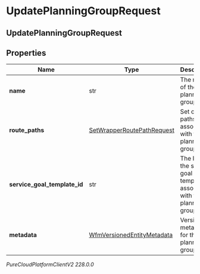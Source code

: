 # UpdatePlanningGroupRequest

## UpdatePlanningGroupRequest

## Properties

|Name | Type | Description | Notes|
|------------ | ------------- | ------------- | -------------|
| **name** | str | The name of the planning group | [optional] |
| **route_paths** | [SetWrapperRoutePathRequest](SetWrapperRoutePathRequest) | Set of route paths to associate with the planning group | [optional] |
| **service_goal_template_id** | str | The ID of the service goal template to associate with this planning group | [optional] |
| **metadata** | [WfmVersionedEntityMetadata](WfmVersionedEntityMetadata) | Version metadata for the planning group | |



_PureCloudPlatformClientV2 228.0.0_
